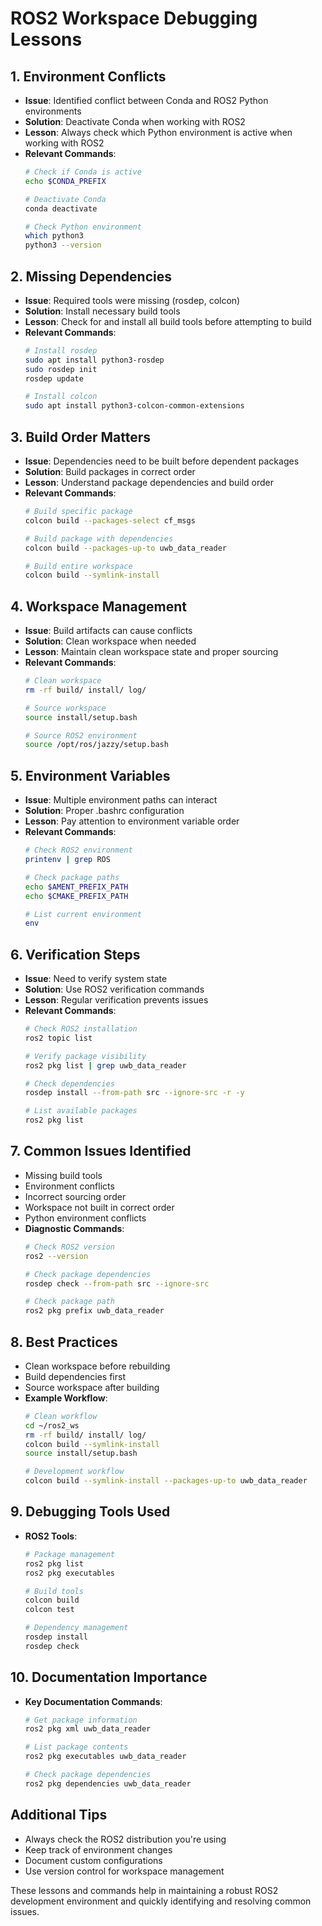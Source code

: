 # ROS2 Workspace Debugging Lessons

## 1. Environment Conflicts
- **Issue**: Identified conflict between Conda and ROS2 Python environments
- **Solution**: Deactivate Conda when working with ROS2
- **Lesson**: Always check which Python environment is active when working with ROS2
- **Relevant Commands**:
  ```bash
  # Check if Conda is active
  echo $CONDA_PREFIX
  
  # Deactivate Conda
  conda deactivate
  
  # Check Python environment
  which python3
  python3 --version
  ```

## 2. Missing Dependencies
- **Issue**: Required tools were missing (rosdep, colcon)
- **Solution**: Install necessary build tools
- **Lesson**: Check for and install all build tools before attempting to build
- **Relevant Commands**:
  ```bash
  # Install rosdep
  sudo apt install python3-rosdep
  sudo rosdep init
  rosdep update
  
  # Install colcon
  sudo apt install python3-colcon-common-extensions
  ```

## 3. Build Order Matters
- **Issue**: Dependencies need to be built before dependent packages
- **Solution**: Build packages in correct order
- **Lesson**: Understand package dependencies and build order
- **Relevant Commands**:
  ```bash
  # Build specific package
  colcon build --packages-select cf_msgs
  
  # Build package with dependencies
  colcon build --packages-up-to uwb_data_reader
  
  # Build entire workspace
  colcon build --symlink-install
  ```

## 4. Workspace Management
- **Issue**: Build artifacts can cause conflicts
- **Solution**: Clean workspace when needed
- **Lesson**: Maintain clean workspace state and proper sourcing
- **Relevant Commands**:
  ```bash
  # Clean workspace
  rm -rf build/ install/ log/
  
  # Source workspace
  source install/setup.bash
  
  # Source ROS2 environment
  source /opt/ros/jazzy/setup.bash
  ```

## 5. Environment Variables
- **Issue**: Multiple environment paths can interact
- **Solution**: Proper .bashrc configuration
- **Lesson**: Pay attention to environment variable order
- **Relevant Commands**:
  ```bash
  # Check ROS2 environment
  printenv | grep ROS
  
  # Check package paths
  echo $AMENT_PREFIX_PATH
  echo $CMAKE_PREFIX_PATH
  
  # List current environment
  env
  ```

## 6. Verification Steps
- **Issue**: Need to verify system state
- **Solution**: Use ROS2 verification commands
- **Lesson**: Regular verification prevents issues
- **Relevant Commands**:
  ```bash
  # Check ROS2 installation
  ros2 topic list
  
  # Verify package visibility
  ros2 pkg list | grep uwb_data_reader
  
  # Check dependencies
  rosdep install --from-path src --ignore-src -r -y
  
  # List available packages
  ros2 pkg list
  ```

## 7. Common Issues Identified
- Missing build tools
- Environment conflicts
- Incorrect sourcing order
- Workspace not built in correct order
- Python environment conflicts
- **Diagnostic Commands**:
  ```bash
  # Check ROS2 version
  ros2 --version
  
  # Check package dependencies
  rosdep check --from-path src --ignore-src
  
  # Check package path
  ros2 pkg prefix uwb_data_reader
  ```

## 8. Best Practices
- Clean workspace before rebuilding
- Build dependencies first
- Source workspace after building
- **Example Workflow**:
  ```bash
  # Clean workflow
  cd ~/ros2_ws
  rm -rf build/ install/ log/
  colcon build --symlink-install
  source install/setup.bash
  
  # Development workflow
  colcon build --symlink-install --packages-up-to uwb_data_reader
  ```

## 9. Debugging Tools Used
- **ROS2 Tools**:
  ```bash
  # Package management
  ros2 pkg list
  ros2 pkg executables
  
  # Build tools
  colcon build
  colcon test
  
  # Dependency management
  rosdep install
  rosdep check
  ```

## 10. Documentation Importance
- **Key Documentation Commands**:
  ```bash
  # Get package information
  ros2 pkg xml uwb_data_reader
  
  # List package contents
  ros2 pkg executables uwb_data_reader
  
  # Check package dependencies
  ros2 pkg dependencies uwb_data_reader
  ```

## Additional Tips
- Always check the ROS2 distribution you're using
- Keep track of environment changes
- Document custom configurations
- Use version control for workspace management

These lessons and commands help in maintaining a robust ROS2 development environment and quickly identifying and resolving common issues. 